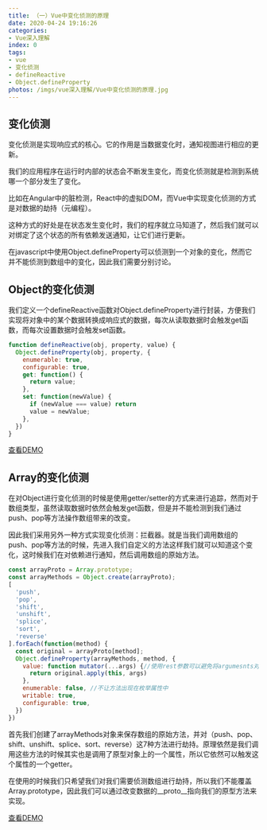 ```yaml
---
title: （一）Vue中变化侦测的原理
date: 2020-04-24 19:16:26
categories:
- Vue深入理解
index: 0
tags:
- vue
- 变化侦测
- defineReactive
- Object.defineProperty
photos: /imgs/vue深入理解/Vue中变化侦测的原理.jpg
---
```


## 变化侦测

变化侦测是实现响应式的核心。它的作用是当数据变化时，通知视图进行相应的更新。

我们的应用程序在运行时内部的状态会不断发生变化，而变化侦测就是检测到系统哪一个部分发生了变化。

比如在Angular中的脏检测，React中的虚拟DOM，而Vue中实现变化侦测的方式是对数据的劫持（元编程）。

这种方式的好处是在状态发生变化时，我们的程序就立马知道了，然后我们就可以对绑定了这个状态的所有依赖发送通知，让它们进行更新。

在javascript中使用Object.defineProperty可以侦测到一个对象的变化，然而它并不能侦测到数组中的变化，因此我们需要分别讨论。

<!--more-->

## Object的变化侦测

我们定义一个defineReactive函数对Object.defineProperty进行封装，方便我们实现将对象中的某个数据转换成响应式的数据，每次从读取数据时会触发get函数，而每次设置数据时会触发set函数。

``` javascript
function defineReactive(obj, property, value) {
  Object.defineProperty(obj, property, {
    enumerable: true,
    configurable: true,
    get: function() {
      return value;
    },
    set: function(newValue) {
      if (newValue === value) return
      value = newValue;
    },
  })
}
```
[查看DEMO](/demo/vue深入理解/Vue中变化侦测的原理1.html)

## Array的变化侦测

在对Object进行变化侦测的时候是使用getter/setter的方式来进行追踪，然而对于数组类型，虽然读取数据时依然会触发get函数，但是并不能检测到我们通过push、pop等方法操作数组带来的改变。

因此我们采用另外一种方式实现变化侦测：拦截器。就是当我们调用数组的push、pop等方法的时候，先进入我们自定义的方法这样我们就可以知道这个变化，这时候我们在对依赖进行通知，然后调用数组的原始方法。

``` javascript
const arrayProto = Array.prototype;
const arrayMethods = Object.create(arrayProto);
[
  'push',
  'pop',
  'shift',
  'unshift',
  'splice',
  'sort',
  'reverse'
].forEach(function(method) {
  const original = arrayProto[method];
  Object.defineProperty(arrayMethods, method, {
    value: function mutator(...args) {//使用rest参数可以避免将argumesnts对象转换为数组
      return original.apply(this, args)
    },
    enumerable: false, //不让方法出现在枚举属性中
    writable: true,
    configurable: true,
  })
})
```

首先我们创建了arrayMethods对象来保存数组的原始方法，并对（push、pop、shift、unshift、splice、sort、reverse）这7种方法进行劫持。原理依然是我们调用这些方法的时候其实也是调用了原型对象上的一个属性，所以它依然可以触发这个属性的一个getter。

在使用的时候我们只希望我们对我们需要侦测数组进行劫持，所以我们不能覆盖Array.prototype，因此我们可以通过改变数据的\__proto\__指向我们的原型方法来实现。

[查看DEMO](/demo/vue深入理解/Vue中变化侦测的原理2.html)